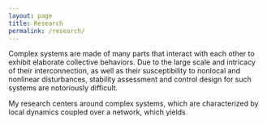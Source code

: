 ```yaml
---
layout: page
title: Research
permalink: /research/
---
```


Complex systems are made of many parts that interact with each other
to exhibit elaborate collective behaviors. Due to the large scale and
intricacy of their interconnection, as well as their susceptibility
to nonlocal and nonlinear disturbances, stability assessment and
control design for such systems are notoriously difficult.

My research centers around complex systems, which are characterized by local
dynamics coupled over a network, which yields 
